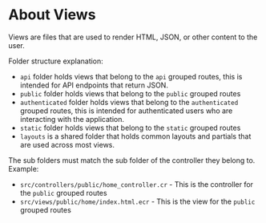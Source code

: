 # About Views

Views are files that are used to render HTML, JSON, or other content to the user.

Folder structure explanation:

- `api` folder holds views that belong to the `api` grouped routes, this is intended for API endpoints that return JSON.
- `public` folder holds views that belong to the `public` grouped routes
- `authenticated` folder holds views that belong to the `authenticated` grouped routes, this is intended for authenticated users who are interacting with the application.
- `static` folder holds views that belong to the `static` grouped routes
- `layouts` is a shared folder that holds common layouts and partials that are used across most views.

The sub folders must match the sub folder of the controller they belong to.
Example:

- `src/controllers/public/home_controller.cr` - This is the controller for the `public` grouped routes
- `src/views/public/home/index.html.ecr` - This is the view for the `public` grouped routes
